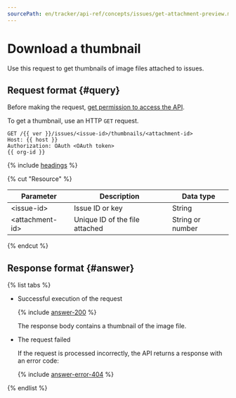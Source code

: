 ```yaml
---
sourcePath: en/tracker/api-ref/concepts/issues/get-attachment-preview.md
---
```

# Download a thumbnail

Use this request to get thumbnails of image files attached to issues.

## Request format {#query}

Before making the request, [get permission to access the API](../access.md).

To get a thumbnail, use an HTTP `GET` request.

```
GET /{{ ver }}/issues/<issue-id>/thumbnails/<attachment-id>
Host: {{ host }}
Authorization: OAuth <OAuth token>
{{ org-id }}
```

{% include [headings](../../../_includes/tracker/api/headings.md) %}

{% cut "Resource" %}

| Parameter | Description | Data type |
| ----- | ----- | ----- |
| \<issue-id\> | Issue ID or key | String |
| \<attachment-id\> | Unique ID of the file attached | String or number |

{% endcut %}

## Response format {#answer}

{% list tabs %}

- Successful execution of the request

    {% include [answer-200](../../../_includes/tracker/api/answer-200.md) %}

    The response body contains a thumbnail of the image file.

- The request failed

    If the request is processed incorrectly, the API returns a response with an error code:

    {% include [answer-error-404](../../../_includes/tracker/api/answer-error-404.md) %}

{% endlist %}

